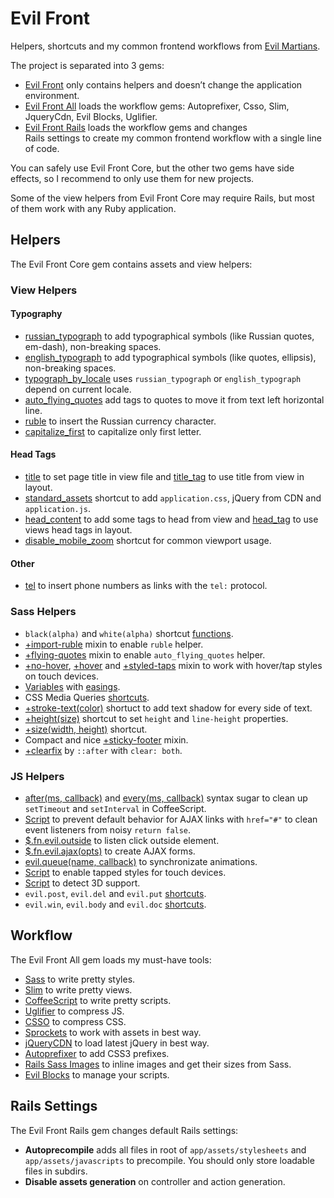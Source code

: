 # Evil Front

Helpers, shortcuts and my common frontend workflows
from [Evil Martians](http://evilmartians.com/).

The project is separated into 3 gems:
* [Evil Front](evil-front/) only contains helpers and doesn’t change
  the application environment.
* [Evil Front All](evil-front-all/) loads the workflow gems: Autoprefixer, Csso,
  Slim, JqueryCdn, Evil Blocks, Uglifier.
* [Evil Front Rails](evil-front-rails/) loads the workflow gems and changes\
  Rails settings to create my common frontend workflow
  with a single line of code.

You can safely use Evil Front Core, but the other two gems have side effects,
so I recommend to only use them for new projects.

Some of the view helpers from Evil Front Core may require Rails, but most of them
work with any Ruby application.

## Helpers

The Evil Front Core gem contains assets and view helpers:

### View Helpers

#### Typography

* [russian_typograph](evil-front/lib/evil-front/helpers/russian_typograph.rb)
  to add typographical symbols (like Russian quotes, em-dash),
  non-breaking spaces.
* [english_typograph](evil-front/lib/evil-front/helpers/english_typograph.rb)
  to add typographical symbols (like quotes, ellipsis), non-breaking spaces.
* [typograph_by_locale](evil-front/lib/evil-front/helpers/typograph_by_locale.rb)
  uses `russian_typograph` or `english_typograph` depend on current locale.
* [auto_flying_quotes](evil-front/lib/evil-front/helpers/auto_flying_quotes.rb)
  add tags to quotes to move it from text left horizontal line.
* [ruble](evil-front/lib/evil-front/helpers/ruble.rb) to insert the Russian
  currency character.
* [capitalize_first](evil-front/lib/evil-front/helpers/capitalize_first.rb)
  to capitalize only first letter.

#### Head Tags

* [title](evil-front/lib/evil-front/helpers/title.rb) to set page title
  in view file and [title_tag](evil-front/lib/evil-front/helpers/title_tag.rb)
  to use title from view in layout.
* [standard_assets](evil-front/lib/evil-front/helpers/standard_assets.rb)
  shortcut to add `application.css`, jQuery from CDN and `application.js`.
* [head_content](evil-front/lib/evil-front/helpers/head_content.rb)
  to add some tags to head from view and
  [head_tag](evil-front/lib/evil-front/helpers/head_tag.rb) to use views
  head tags in layout.
* [disable_mobile_zoom](evil-front/lib/evil-front/helpers/disable_mobile_zoom.rb)
  shortcut for common viewport usage.

####  Other

* [tel](evil-front/lib/evil-front/helpers/tel.rb) to insert phone numbers as
  links with the `tel:` protocol.

### Sass Helpers

* `black(alpha)` and `white(alpha)` shortcut
  [functions](evil-front/lib/assets/stylesheets/evil-front/colors.sass).
* [+import-ruble](evil-front/lib/assets/stylesheets/evil-front/import-ruble.sass)
  mixin to enable `ruble` helper.
* [+flying-quotes](evil-front/lib/assets/stylesheets/evil-front/flying-quotes.sass)
  mixin to enable `auto_flying_quotes` helper.
* [+no-hover](evil-front/lib/assets/stylesheets/evil-front/no-hover.sass),
  [+hover](evil-front/lib/assets/stylesheets/evil-front/hover.sass) and
  [+styled-taps](evil-front/lib/assets/stylesheets/evil-front/styled-taps.sass)
  mixin to work with hover/tap styles on touch devices.
* [Variables](evil-front/lib/assets/stylesheets/evil-front/easings.sass)
  with [easings](http://easings.net/).
* CSS Media Queries
  [shortcuts](evil-front/lib/assets/stylesheets/evil-front/media.sass).
* [+stroke-text(color)](evil-front/lib/assets/stylesheets/evil-front/stroke-text.sass)
  shortuct to add text shadow for every side of text.
* [+height(size)](evil-front/lib/assets/stylesheets/evil-front/height.sass)
  shortcut to set `height` and `line-height` properties.
* [+size(width, height)](evil-front/lib/assets/stylesheets/evil-front/size.sass)
  shortcut.
* Compact and nice
  [+sticky-footer](evil-front/lib/assets/stylesheets/evil-front/sticky-footer.sass)
  mixin.
* [+clearfix](evil-front/lib/assets/stylesheets/evil-front/clearfix.sass)
  by `::after` with `clear: both`.

### JS Helpers

* [after(ms, callback)](evil-front/lib/assets/javascripts/evil-front/after.js)
  and
  [every(ms, callback)](evil-front/lib/assets/javascripts/evil-front/every.js)
  syntax sugar to clean up `setTimeout` and `setInterval` in CoffeeScript.
* [Script](evil-front/lib/assets/javascripts/evil-front/links.js) to prevent
  default behavior for AJAX links with `href="#"` to clean event listeners from
  noisy `return false`.
* [$.fn.evil.outside](evil-front/lib/assets/javascripts/evil-front/outside.js)
  to listen click outside element.
* [$.fn.evil.ajax(opts)](evil-front/lib/assets/javascripts/evil-front/ajax.js)
  to create AJAX forms.
* [evil.queue(name, callback)](evil-front/lib/assets/javascripts/evil-front/queue.js)
  to synchronizate animations.
* [Script](evil-front/lib/assets/javascripts/evil-front/tappable.js)
  to enable tapped styles for touch devices.
* [Script](evil-front/lib/assets/javascripts/evil-front/detect-3d.js)
  to detect 3D support.
* `evil.post`, `evil.del` and `evil.put`
  [shortcuts](evil-front/lib/assets/javascripts/evil-front/http.js).
* `evil.win`, `evil.body` and `evil.doc`
  [shortcuts](evil-front/lib/assets/javascripts/evil-front/core.js).

## Workflow

The Evil Front All gem loads my must-have tools:

* [Sass](http://sass-lang.com/) to write pretty styles.
* [Slim](http://slim-lang.com/) to write pretty views.
* [CoffeeScript](http://coffeescript.org/) to write pretty scripts.
* [Uglifier](https://github.com/lautis/uglifier) to compress JS.
* [CSSO](http://bem.info/tools/csso/) to compress CSS.
* [Sprockets](https://github.com/sstephenson/sprockets) to work with assets
  in best way.
* [jQueryCDN](https://github.com/ai/jquery-cdn) to load latest jQuery
  in best way.
* [Autoprefixer](https://github.com/ai/autoprefixer) to add CSS3 prefixes.
* [Rails Sass Images](https://github.com/ai/rails-sass-images) to inline images
  and get their sizes from Sass.
* [Evil Blocks](https://github.com/ai/evil-blocks) to manage your scripts.

## Rails Settings

The Evil Front Rails gem changes default Rails settings:

* **Autoprecompile** adds all files in root of `app/assets/stylesheets`
  and `app/assets/javascripts` to precompile. You should only store loadable
  files in subdirs.
* **Disable assets generation** on controller and action generation.
